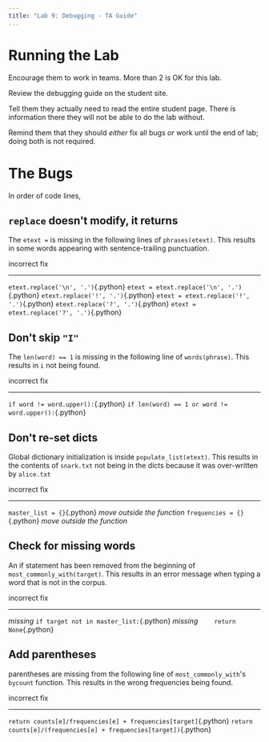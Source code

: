 ```yaml
---
title: "Lab 9: Debugging - TA Guide"
...
```


# Running the Lab

Encourage them to work in teams.  More than 2 is OK for this lab.

Review the debugging guide on the student site.

Tell them they actually need to read the entire student page.  There is information there they will not be able to do the lab without.

Remind them that they should *either* fix all bugs *or* work until the end of lab; doing both is not required.

# The Bugs

In order of code lines,

## `replace` doesn't modify, it returns

The `etext =` is missing in the following lines of `phrases(etext)`.
This results in some words appearing with sentence-trailing punctuation.

incorrect                            fix
------------------------------------ ------------------------------------
`etext.replace('\n', '.')`{.python}  `etext = etext.replace('\n', '.')`{.python}
`etext.replace('!', '.')`{.python}   `etext = etext.replace('!', '.')`{.python}
`etext.replace('?', '.')`{.python}   `etext = etext.replace('?', '.')`{.python}


## Don't skip `"I"`

The `len(word) == 1` is missing in the following line of `words(phrase)`.
This results in `i` not being found.

incorrect                            fix
------------------------------------ -----------------------------------------------------
`if word != word.upper():`{.python}  `if len(word) == 1 or word != word.upper():`{.python}


## Don't re-set dicts

Global dictionary initialization is inside `populate_list(etext)`.
This results in the contents of `snark.txt` not being in the dicts because it was over-written by `alice.txt`

incorrect                    fix
---------------------------- ---------------------------------------
`master_list = {}`{.python}  *move outside the function*
`frequencies = {}`{.python}  *move outside the function*


## Check for missing words

An if statement has been removed from the beginning of `most_commonly_with(target)`.
This results in an error message when typing a word that is not in the corpus.


incorrect   fix
----------- ----------------------------------------
*missing*   `if target not in master_list:`{.python}
*missing*   `    return None`{.python}


## Add parentheses

parentheses are missing from the following line of `most_commonly_with`'s `bycount` function.
This results in the wrong frequencies being found.

incorrect                                                         fix
----------------------------------------------------------------  -----------------------------------------------------
`return counts[e]/frequencies[e] + frequencies[target]`{.python}  `return counts[e]/(frequencies[e] + frequencies[target])`{.python}


